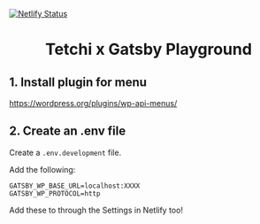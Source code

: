 [![Netlify Status](https://api.netlify.com/api/v1/badges/a6fa39ec-dbd0-436f-8b2e-9a0ad0889c66/deploy-status)](https://app.netlify.com/sites/tetchi-gatsby/deploys)

<h1 align="center">
  Tetchi x Gatsby Playground
</h1>

## 1. Install plugin for menu

https://wordpress.org/plugins/wp-api-menus/

## 2. Create an .env file

Create a `.env.development` file.

Add the following:

```
GATSBY_WP_BASE_URL=localhost:XXXX
GATSBY_WP_PROTOCOL=http
```

Add these to through the Settings in Netlify too!
